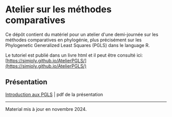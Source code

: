 # Atelier sur les méthodes comparatives

Ce dépôt contient du matériel pour un atelier d'une demi-journée sur les méthodes comparatives en phylogénie, plus précisément sur les Phylogenetic Generalized Least Squares (PGLS) dans le language R.

Le tutoriel est publié dans un livre html et il peut être consulté ici: [https://simjoly.github.io/AtelierPGLS/](https://simjoly.github.io/AtelierPGLS/)


## Présentation

[Introduction aux PGLS](https://github.com/simjoly/AtelierPGLS/blob/master/PGLS_presentation.pdf) | pdf de la présentation


----

Material mis à jour en novembre 2024.